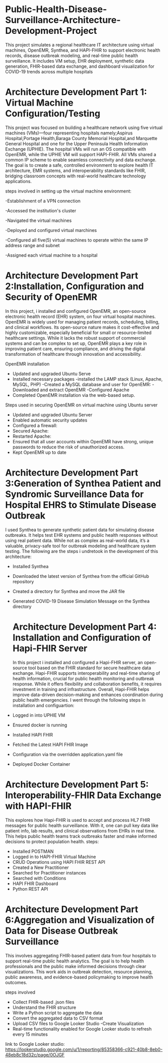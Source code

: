 # Public-Health-Disease-Surveillance-Architecture-Development-Project
This project simulates a regional healthcare IT architecture using virtual machines, OpenEMR, Synthea, and HAPI-FHIR to support electronic health records, disease outbreak modeling, and real-time public health surveillance. It includes VM setup, EHR deployment, synthetic data generation, FHIR-based data exchange, and dashboard visualization for COVID-19 trends across multiple hospitals

# Architecture Development Part 1: Virtual Machine Configuration/Testing
This project was focused on building a healthcare network using five virtual machines (VMs)—four representing hospitals namely;Aspirus Hospital,Portage Health,Baraga County Memorial Hospital,and Marquette General Hospital and one for the Upper Peninsula Health Information Exchange (UPHIE). The hospital VMs will run an OS compatible with OpenEMR, while the UPHIE VM will support HAPI-FHIR. All VMs  shared a common IP scheme to enable seamless connectivity and data exchange. The goal is to create a safe, controlled environment to explore health IT architecture, EMR systems, and interoperability standards like FHIR, bridging classroom concepts with real-world healthcare technology applications.

steps involved in setting up the virtual machine environment:

-Establishment of a VPN connection

-Accessed the institution's cluster

-Navigated the virtual machines

-Deployed and configured virtual marchines

-Configured all five(5) virtual machines to operate within the same IP address range and subnet

-Assigned each virtual machine to a hospital



# Architecture Development Part 2:Installation, Configuration and Security of OpenEMR
 In this project, i installed and configured OpenEMR, an open-source electronic health record (EHR) system, on four virtual hospital machines. OpenEMR is widely used for managing patient records, scheduling, billing, and clinical workflows. Its open-source nature makes it cost-effective and highly customizable, especially beneficial for small or resource-limited healthcare settings. While it lacks the robust support of commercial systems and can be complex to set up, OpenEMR plays a key role in improving patient care, ensuring compliance, and driving the digital transformation of healthcare through innovation and accessibility.

OpenEMR installation
- Updated and upgraded Ubuntu Serve
-  Installed necessary packages
-installed the LAMP stack (Linux, Apache, MySQL, PHP)
-Created a MySQL database and user for OpenEMR:
-Downloaded and extract OpenEMR
-Configured Apache 
- Completed OpenEMR installation via the web-based setup.

 Steps  used in securing OpenEMR on virtual machine using Ubuntu server
-	Updated and upgraded Ubuntu Server
-	 Enabled automatic security updates
-  Configured a firewall:
-	 Secured Apache:
- Restarted Apache:
-	Ensured that all user accounts within OpenEMR have strong, unique passwords to reduce the risk of unauthorized
access.
-	 Kept OpenEMR up to date

  

   # Architecture Development Part 3:Generation of Synthea Patient and Syndromic Surveillance Data for Hospital EHRS to Stimulate Disease Outbreak
   I used Synthea to generate synthetic patient data for simulating disease outbreaks. It helps test EHR systems and public health responses without using real patient data. While not as complex as real-world data, it’s a valuable, privacy-safe tool for outbreak modeling and healthcare system testing.
   The following are the steps i undretook in the development of this architecture:
   
- Installed Synthea
-  Downloaded the latest version of Synthea from the official GitHub repository
- Created a directory for Synthea and move the JAR file
- Generated COVID-19 Disease Simulation Message on the Synthea directory
   
   
  

   # Architecture Development Part 4: Installation and Configuration of Hapi-FHIR Server
   In this project i installed and configured a Hapi-FHIR server, an open-source tool based on the FHIR standard for secure healthcare data exchange. Hapi-FHIR supports interoperability and real-time sharing of health information, crucial for public health monitoring and outbreak response. While it offers flexibility and collaboration benefits, it requires investment in training and infrastructure. Overall, Hapi-FHIR helps improve data-driven decision-making and enhances coordination during public health emergencies.
   I went through the following steps in installation and configuartion:
   
 -	Logged in into UPHIE VM
   
 -	Ensured docker is running
   
 -	Installed HAPI FHIR
    
 -	Fetched the Latest HAPI FHIR Image
   
 -	 Configuration via the overridden application.yaml file
    
 -	 Deployed Docker Container
   


# Architecture Development Part 5: Interoperability-FHIR Data Exchange with HAPI-FHIR
This explores how Hapi-FHIR is used to accept and process HL7 FHIR messages for public health surveillance. With it, one can pull key data like patient info, lab results, and clinical observations from EHRs in real time. This helps public health teams track outbreaks faster and make informed decisions to protect population health.
 steps:
-	Installed POSTMAN
-	Logged in to HAPI-FHIR Virtual Machine
-	CRUD Operations using HAPI FHIR REST API
-	Created a New Practitioner
-	Searched for Practitioner instances
-	Searched with Conditions
-	HAPI FHIR Dashboard
-	Python REST API
    

  # Architecture Development Part 6:Aggregation and Visualization of Data for Disease Outbreak Surveillance
  
 This involves aggregating FHIR-based patient data from four hospitals to support real-time public health analytics. The goal is to help health professionals and the public make informed decisions through clear visualizations. This work aids in outbreak detection, resource planning, public awareness, and evidence-based policymaking to improve health outcomes.
 
  steps involved
-	Collect FHIR-based .json files
-	Understand the FHIR structure
-	Write a Python script to aggregate the data
-	Convert the aggregated data to CSV format
-	Upload CSV files to Google Looker Studio
-Create Visualization
- Real-time functionality enabled for Google Looker studio to refresh every 15 minutes

link to Google Looker studio: https://lookerstudio.google.com/u/1/reporting/85358366-c921-40b8-8eb0-48eb8c18d32c/page/0OJGF

    

    

   

   



